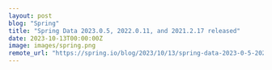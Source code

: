 ```yaml
---
layout: post
blog: "Spring"
title: "Spring Data 2023.0.5, 2022.0.11, and 2021.2.17 released"
date: 2023-10-13T00:00:00Z
image: images/spring.png
remote_url: "https://spring.io/blog/2023/10/13/spring-data-2023-0-5-2022-0-11-and-2021-2-17-released"
---
```

